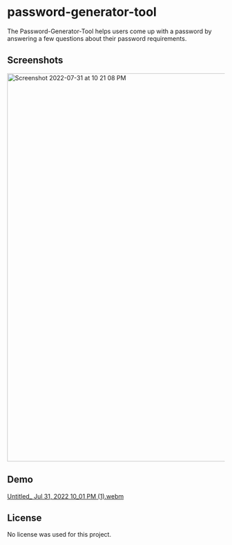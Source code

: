 # password-generator-tool
The Password-Generator-Tool helps users come up with a password by answering a few questions about their password requirements.

## Screenshots
<img width="898" alt="Screenshot 2022-07-31 at 10 21 08 PM" src="https://user-images.githubusercontent.com/45742979/182066105-23fea0d1-771d-4042-aee5-ef5474153c29.png">

## Demo
[Untitled_ Jul 31, 2022 10_01 PM (1).webm](https://user-images.githubusercontent.com/45742979/182064162-9f0dd3ef-cfae-4bb6-965b-ef6d406c3718.webm)

## License
No license was used for this project.
